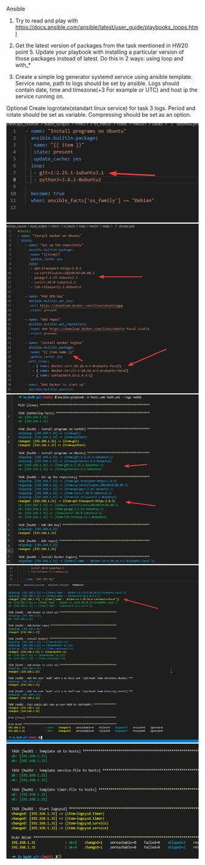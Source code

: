 Ansible

1.	Try to read and play with https://docs.ansible.com/ansible/latest/user_guide/playbooks_loops.html

2.	Get the latest version of packages from the task mentioned in HW20 point 5. Update your playbook with installing a particular version of those packages instead of latest. Do this in 2 ways: using loop and with_*

3.	Create a simple log generator systemd service using ansible template. Service name, path to logs should be set by ansible. Logs should contain date, time and timezone(+3 For example or UTC) and host ip the service running on.


Optional
Create logrotate(standart linux service) for task 3 logs. Period and rotate should be set as variable. Compressing should be set as an option.

![hw21t2p1](https://github.com/Engelko/DevOps_course/blob/HW21/Bash_scripts/HW21/hw21t2p1.png)
![hw21t2p2](https://github.com/Engelko/DevOps_course/blob/HW21/Bash_scripts/HW21/hw21t2p2.png)
![hw21t2p3](https://github.com/Engelko/DevOps_course/blob/HW21/Bash_scripts/HW21/hw21t2p3.png)
![hw21t2p4](https://github.com/Engelko/DevOps_course/blob/HW21/Bash_scripts/HW21/hw21t2p4.png)
![hw21t3p1](https://github.com/Engelko/DevOps_course/blob/HW21/Bash_scripts/HW21/hw21t3p1.png)
